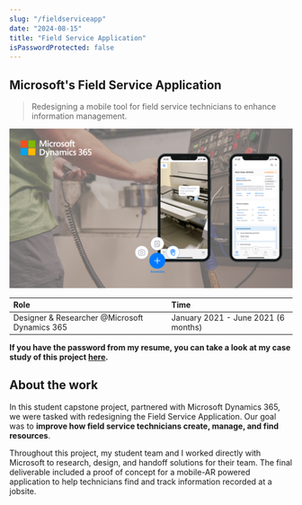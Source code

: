 ```yaml
---
slug: "/fieldserviceapp"
date: "2024-08-15"
title: "Field Service Application"
isPasswordProtected: false
---
```


## Microsoft's Field Service Application
> Redesigning a mobile tool for field service technicians to enhance information management.

![Hero image of field service app](../src/images/fieldservice/heronew.png)

| Role   | Time  |
|:-------------|:--------------------|
| Designer & Researcher @Microsoft Dynamics 365| January 2021 - June 2021 (6 months)|


**If you have the password from my resume, you can take a look at my case study of this project [here](/fieldserviceapp).**

## About the work
In this student capstone project, partnered with Microsoft Dynamics 365, we were tasked with redesigning the Field Service Application. Our goal was to **improve how field service technicians create, manage, and find resources**.

Throughout this project, my student team and I worked directly with Microsoft to research, design, and handoff solutions for their team. The final deliverable included a proof of concept for a mobile-AR powered application to help technicians find and track information recorded at a jobsite. 